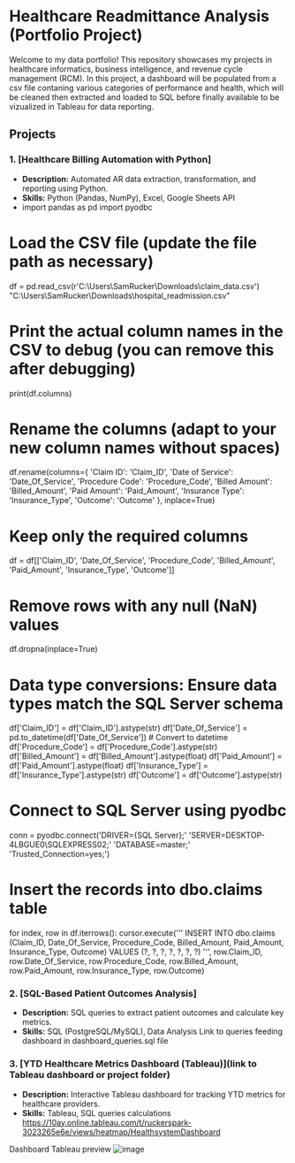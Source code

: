 # Healthcare Readmittance Analysis (Portfolio Project)

Welcome to my data portfolio! This repository showcases my projects in healthcare informatics, business intelligence, and revenue cycle management (RCM). In this project, a dashboard will be populated from a csv file contaning various categories of performance and health, which will be cleaned then extracted and loaded to SQL before finally available to be vizualized in Tableau for data reporting. 

## Projects
### 1. [Healthcare Billing Automation with Python]
- **Description:** Automated AR data extraction, transformation, and reporting using Python.
- **Skills:** Python (Pandas, NumPy), Excel, Google Sheets API
- import pandas as pd
import pyodbc

# Load the CSV file (update the file path as necessary)
df = pd.read_csv(r'C:\Users\SamRucker\Downloads\claim_data.csv')
"C:\Users\SamRucker\Downloads\hospital_readmission.csv"

# Print the actual column names in the CSV to debug (you can remove this after debugging)
print(df.columns)

# Rename the columns (adapt to your new column names without spaces)
df.rename(columns={
    'Claim ID': 'Claim_ID', 
    'Date of Service': 'Date_Of_Service', 
    'Procedure Code': 'Procedure_Code',
    'Billed Amount': 'Billed_Amount',
    'Paid Amount': 'Paid_Amount',
    'Insurance Type': 'Insurance_Type',
    'Outcome': 'Outcome'
}, inplace=True)

# Keep only the required columns
df = df[['Claim_ID', 'Date_Of_Service', 'Procedure_Code', 'Billed_Amount', 'Paid_Amount', 'Insurance_Type', 'Outcome']]

# Remove rows with any null (NaN) values
df.dropna(inplace=True)

# Data type conversions: Ensure data types match the SQL Server schema
df['Claim_ID'] = df['Claim_ID'].astype(str)
df['Date_Of_Service'] = pd.to_datetime(df['Date_Of_Service'])  # Convert to datetime
df['Procedure_Code'] = df['Procedure_Code'].astype(str)
df['Billed_Amount'] = df['Billed_Amount'].astype(float)
df['Paid_Amount'] = df['Paid_Amount'].astype(float)
df['Insurance_Type'] = df['Insurance_Type'].astype(str)
df['Outcome'] = df['Outcome'].astype(str)

# Connect to SQL Server using pyodbc
conn = pyodbc.connect('DRIVER={SQL Server};'
                      'SERVER=DESKTOP-4LBGUE0\\SQLEXPRESS02;'
                      'DATABASE=master;'
                      'Trusted_Connection=yes;')

# Insert the records into dbo.claims table
for index, row in df.iterrows():
    cursor.execute('''
        INSERT INTO dbo.claims (Claim_ID, Date_Of_Service, Procedure_Code, Billed_Amount, Paid_Amount, Insurance_Type, Outcome)
        VALUES (?, ?, ?, ?, ?, ?, ?)
    ''', row.Claim_ID, row.Date_Of_Service, row.Procedure_Code, row.Billed_Amount, row.Paid_Amount, row.Insurance_Type, row.Outcome)

### 2. [SQL-Based Patient Outcomes Analysis]
- **Description:** SQL queries to extract patient outcomes and calculate key metrics.
- **Skills:** SQL (PostgreSQL/MySQL), Data Analysis
Link to queries feeding dashboard in dashboard_queries.sql file


### 3. [YTD Healthcare Metrics Dashboard (Tableau)](link to Tableau dashboard or project folder)
- **Description:** Interactive Tableau dashboard for tracking YTD metrics for healthcare providers.
- **Skills:** Tableau, SQL queries calculations
https://10ay.online.tableau.com/t/ruckerspark-3023265e6e/views/heatmap/HealthsystemDashboard

Dashboard Tableau preview
![image](https://github.com/user-attachments/assets/2570187d-6f69-4728-a09d-f8bc40d71604)


